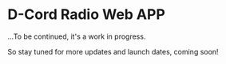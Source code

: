 # D-Cord Radio Web APP

...To be continued, it's a work in progress.

So stay tuned for more updates and launch dates, coming soon!
